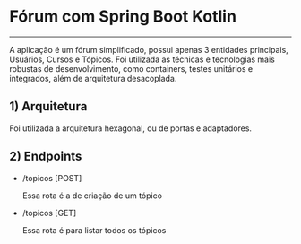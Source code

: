# Fórum com Spring Boot Kotlin

-------------------------------------------------------

A aplicação é um fórum simplificado, possui apenas 3 entidades 
principais, Usuários, Cursos e Tópicos.
Foi utilizada as técnicas e tecnologias mais robustas de desenvolvimento,
como containers, testes unitários e integrados, além de arquitetura desacoplada.


## 1) Arquitetura

Foi utilizada a arquitetura hexagonal, ou de portas e adaptadores.


## 2) Endpoints

- /topicos [POST]

  Essa rota é a de criação de um tópico


- /topicos [GET]

  Essa rota é para listar todos os tópicos

